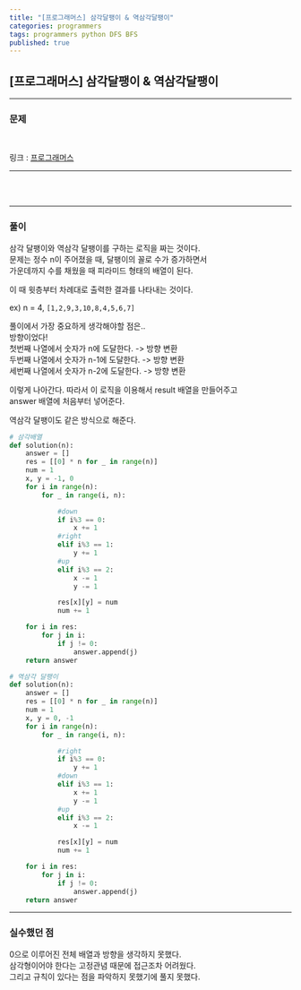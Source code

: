 ```yaml
---
title: "[프로그래머스] 삼각달팽이 & 역삼각달팽이"
categories: programmers
tags: programmers python DFS BFS
published: true
---
```


## [프로그래머스] 삼각달팽이 & 역삼각달팽이

---

### 문제

<br>

링크 : [프로그래머스](https://programmers.co.kr/learn/courses/30/lessons/68645)

---

<br/><br/>

---

### 풀이

삼각 달팽이와 역삼각 달팽이를 구하는 로직을 짜는 것이다.  
문제는 정수 n이 주어졌을 때, 달팽이의 꼴로 수가 증가하면서  
가운데까지 수를 채웠을 때 피라미드 형태의 배열이 된다.

이 때 윗층부터 차례대로 출력한 결과를 나타내는 것이다.

ex) n = 4, `[1,2,9,3,10,8,4,5,6,7]`

풀이에서 가장 중요하게 생각해야할 점은..  
방향이었다!  
첫번째 나열에서 숫자가 n에 도달한다. -> 방향 변환  
두번째 나열에서 숫자가 n-1에 도달한다. -> 방향 변환  
세번째 나열에서 숫자가 n-2에 도달한다. -> 방향 변환

이렇게 나아간다. 따라서 이 로직을 이용해서 result 배열을 만들어주고  
answer 배열에 처음부터 넣어준다.

역삼각 달팽이도 같은 방식으로 해준다.

```python
# 삼각배열
def solution(n):
    answer = []
    res = [[0] * n for _ in range(n)]
    num = 1
    x, y = -1, 0
    for i in range(n):
        for _ in range(i, n):

            #down
            if i%3 == 0:
                x += 1
            #right
            elif i%3 == 1:
                y += 1
            #up
            elif i%3 == 2:
                x -= 1
                y -= 1

            res[x][y] = num
            num += 1

    for i in res:
        for j in i:
            if j != 0:
                answer.append(j)
    return answer
```

```python
# 역삼각 달팽이
def solution(n):
    answer = []
    res = [[0] * n for _ in range(n)]
    num = 1
    x, y = 0, -1
    for i in range(n):
        for _ in range(i, n):

            #right
            if i%3 == 0:
                y += 1
            #down
            elif i%3 == 1:
                x += 1
                y -= 1
            #up
            elif i%3 == 2:
                x -= 1

            res[x][y] = num
            num += 1

    for i in res:
        for j in i:
            if j != 0:
                answer.append(j)
    return answer

```

---

### 실수했던 점

0으로 이루어진 전체 배열과 방향을 생각하지 못했다.  
삼각형이어야 한다는 고정관념 때문에 접근조차 어려웠다.  
그리고 규칙이 있다는 점을 파악하지 못했기에 풀지 못했다.
